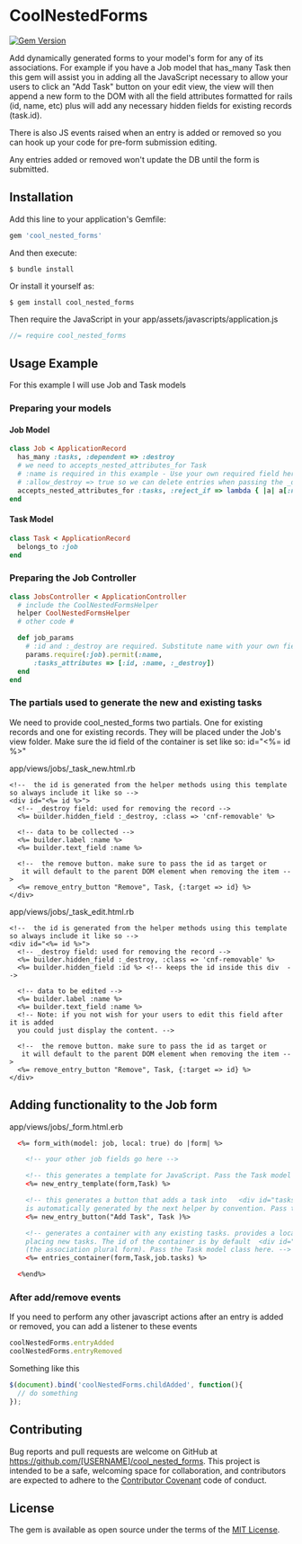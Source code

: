 # CoolNestedForms
[![Gem Version](https://badge.fury.io/rb/cool_nested_forms.svg)](https://badge.fury.io/rb/cool_nested_forms)        

Add dynamically generated forms to your model's form for any of its associations.
For example if you have a Job model that has_many Task then this gem will assist you in adding
all the JavaScript necessary to allow your users to click an "Add Task" button on your edit view,
the view will then append a new form to the DOM with all the field attributes formatted for
rails (id, name, etc) plus will add any necessary hidden fields for existing records (task.id).  

There is also JS events raised when an entry is added or removed so you can hook up your code for
pre-form submission editing.

Any entries added or removed won't update the DB until the form is submitted.

## Installation

Add this line to your application's Gemfile:

```ruby
gem 'cool_nested_forms'
```

And then execute:

    $ bundle install

Or install it yourself as:

    $ gem install cool_nested_forms

Then require the JavaScript in your app/assets/javascripts/application.js
```javascript
//= require cool_nested_forms
```

## Usage Example
For this example I will use Job and Task models

### Preparing your models

#### Job Model
```ruby
class Job < ApplicationRecord
  has_many :tasks, :dependent => :destroy
  # we need to accepts_nested_attributes_for Task
  # :name is required in this example - Use your own required field here or remove the reject_if call
  # :allow_destroy => true so we can delete entries when passing the _destroy field
  accepts_nested_attributes_for :tasks, :reject_if => lambda { |a| a[:name].blank? }, :allow_destroy => true
end
```
#### Task Model
```ruby
class Task < ApplicationRecord
  belongs_to :job
end
```
### Preparing the Job Controller
```ruby
class JobsController < ApplicationController
  # include the CoolNestedFormsHelper
  helper CoolNestedFormsHelper
  # other code #

  def job_params
    # :id and :_destroy are required. Substitute name with your own fields
    params.require(:job).permit(:name,
      :tasks_attributes => [:id, :name, :_destroy])
  end
end
```
### The partials used to generate the new and existing tasks
We need to provide cool_nested_forms two partials. One for existing records and one
for existing records. They will be placed under the Job's view folder. Make sure the
id field of the container is set like so: id="<%= id %>"  

app/views/jobs/_task_new.html.rb
```erb
<!--  the id is generated from the helper methods using this template so always include it like so -->
<div id="<%= id %>">
  <!-- _destroy field: used for removing the record -->
  <%= builder.hidden_field :_destroy, :class => 'cnf-removable' %>

  <!-- data to be collected -->
  <%= builder.label :name %>
  <%= builder.text_field :name %>

  <!--  the remove button. make sure to pass the id as target or
   it will default to the parent DOM element when removing the item -->
  <%= remove_entry_button "Remove", Task, {:target => id} %>
</div>
```
app/views/jobs/_task_edit.html.rb
```erb
<!--  the id is generated from the helper methods using this template so always include it like so -->
<div id="<%= id %>">
  <!-- _destroy field: used for removing the record -->
  <%= builder.hidden_field :_destroy, :class => 'cnf-removable' %>
  <%= builder.hidden_field :id %> <!-- keeps the id inside this div  -->

  <!-- data to be edited -->
  <%= builder.label :name %>
  <%= builder.text_field :name %>
  <!-- Note: if you not wish for your users to edit this field after it is added
  you could just display the content. -->

  <!--  the remove button. make sure to pass the id as target or
   it will default to the parent DOM element when removing the item -->
  <%= remove_entry_button "Remove", Task, {:target => id} %>
</div>
```

## Adding functionality to the Job form
app/views/jobs/_form.html.erb
```html
  <%= form_with(model: job, local: true) do |form| %>

    <!-- your other job fields go here -->

    <!-- this generates a template for JavaScript. Pass the Task model class here. -->  
    <%= new_entry_template(form,Task) %>

    <!-- this generates a button that adds a task into   <div id="tasks">. id="tasks"
    is automatically generated by the next helper by convention. Pass the Task model class here. -->  
    <%= new_entry_button("Add Task", Task )%>

    <!-- generates a container with any existing tasks. provides a location for
    placing new tasks. The id of the container is by default  <div id="tasks">
    (the association plural form). Pass the Task model class here. -->
    <%= entries_container(form,Task,job.tasks) %>

  <%end%>
```

### After add/remove events
If you need to perform any other javascript actions after an entry is added or
removed, you can add a listener to these events
```javascript
coolNestedForms.entryAdded
coolNestedForms.entryRemoved
```
Something like this
```javascript
$(document).bind('coolNestedForms.childAdded', function(){
  // do something
});
```

## Contributing

Bug reports and pull requests are welcome on GitHub at https://github.com/[USERNAME]/cool_nested_forms. This project is intended to be a safe, welcoming space for collaboration, and contributors are expected to adhere to the [Contributor Covenant](http://contributor-covenant.org) code of conduct.


## License

The gem is available as open source under the terms of the [MIT License](http://opensource.org/licenses/MIT).

